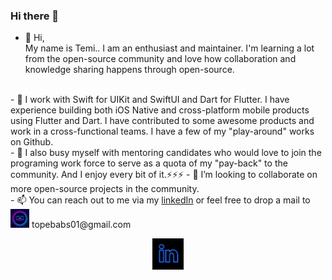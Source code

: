 ### Hi there 👋

<!--
**zulayqoh/zulayqoh** is a ✨ _special_ ✨ repository because its `README.md` (this file) appears on your GitHub profile.

Here are some ideas to get you started:

- 🔭 I’m currently working on ...
- 🌱 I’m currently learning ...
- 👯 I’m looking to collaborate on ...
- 🤔 I’m looking for help with ...
- 💬 Ask me about ...
- 📫 How to reach me: ...
- 😄 Pronouns: ...
- ⚡ Fun fact: ...
-->


- 👋 Hi,<br/> My name is Temi..
I am an enthusiast and maintainer. I'm learning a lot from the open-source community and love how collaboration and knowledge sharing happens through open-source.

 <br/>
- 🌱 I work with Swift for UIKit and SwiftUI and Dart for Flutter. I have experience building both iOS Native and cross-platform mobile products using Flutter and Dart. I have contributed to some awesome products and work in a cross-functional teams. I have a few of my "play-around" works on Github. 
<br/>
- 🔭 I also busy myself with mentoring candidates who would love to join the programing work force to serve as a quota of my "pay-back" to the community. And I enjoy every bit of it.⚡⚡⚡
- 💞️ I’m looking to collaborate on more open-source projects in the community.

<br/>
- 📫 You can reach out to me via my <a href="https://www.linkedin.com/in/temitope-babatunde-28874b209/">linkedIn</a> or feel free to drop a mail to <img alt="Temi's mail" src="https://raw.githubusercontent.com/zulayqoh/zulayqoh/main/assets/gmail.jpeg" height="30" /> topebabs01@gmail.com
<br/>

<p align='center'>
<a href="https://www.linkedin.com/in/temitope-babatunde-28874b209/"><img height="50" alt="temi's LinkedIn" src="https://raw.githubusercontent.com/zulayqoh/zulayqoh/main/assets/linkedin.jpeg"></a>
</p>
